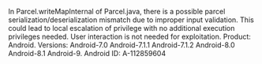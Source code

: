In Parcel.writeMapInternal of Parcel.java, there is a possible parcel serialization/deserialization mismatch due to improper input validation. This could lead to local escalation of privilege with no additional execution privileges needed. User interaction is not needed for exploitation. Product: Android. Versions: Android-7.0 Android-7.1.1 Android-7.1.2 Android-8.0 Android-8.1 Android-9. Android ID: A-112859604
